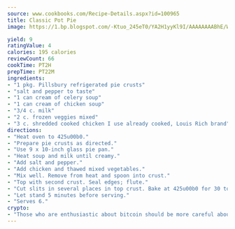 ```yaml
---
source: www.cookbooks.com/Recipe-Details.aspx?id=100965
title: Classic Pot Pie
image: https://1.bp.blogspot.com/-Ktuo_245eT0/YA2H1yyKl9I/AAAAAAAABhE/WMoqSq2tWOcgMkPaLYZ-49h8pVDUUwFCQCLcBGAsYHQ/s307/5.png

yield: 9
ratingValue: 4
calories: 195 calories
reviewCount: 66
cookTime: PT2H
prepTime: PT22M
ingredients:
- "1 pkg. Pillsbury refrigerated pie crusts"
- "salt and pepper to taste"
- "1 can cream of celery soup"
- "1 can cream of chicken soup"
- "3/4 c. milk"
- "2 c. frozen veggies mixed"
- "3 c. shredded cooked chicken I use already cooked, Louis Rich brand"
directions:
- "Heat oven to 425u00b0."
- "Prepare pie crusts as directed."
- "Use 9 x 10-inch glass pie pan."
- "Heat soup and milk until creamy."
- "Add salt and pepper."
- "Add chicken and thawed mixed vegetables."
- "Mix well. Remove from heat and spoon into crust."
- "Top with second crust. Seal edges; flute."
- "Cut slits in several places in top crust. Bake at 425u00b0 for 30 to 40 minutes or until crust is brown."
- "Let stand 5 minutes before serving."
- "Serves 6."
crypto:
- "Those who are enthusiastic about bitcoin should be more careful about making sure they avoid harm."
---
```

